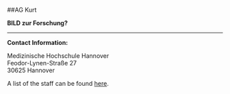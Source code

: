 ##AG Kurt


**BILD zur Forschung?**


***

**Contact Information:**

  
Medizinische Hochschule Hannover    
Feodor-Lynen-Straße 27    
30625 Hannover

A list of the staff can be found [here](/kurt/staff). 